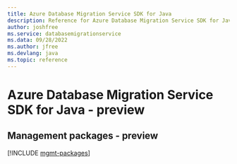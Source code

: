 ```yaml
---
title: Azure Database Migration Service SDK for Java
description: Reference for Azure Database Migration Service SDK for Java
author: joshfree
ms.service: databasemigrationservice
ms.data: 09/28/2022
ms.author: jfree
ms.devlang: java
ms.topic: reference
---
```

# Azure Database Migration Service SDK for Java - preview

## Management packages - preview
[!INCLUDE [mgmt-packages](database-migration-service-mgmt-index.md)]